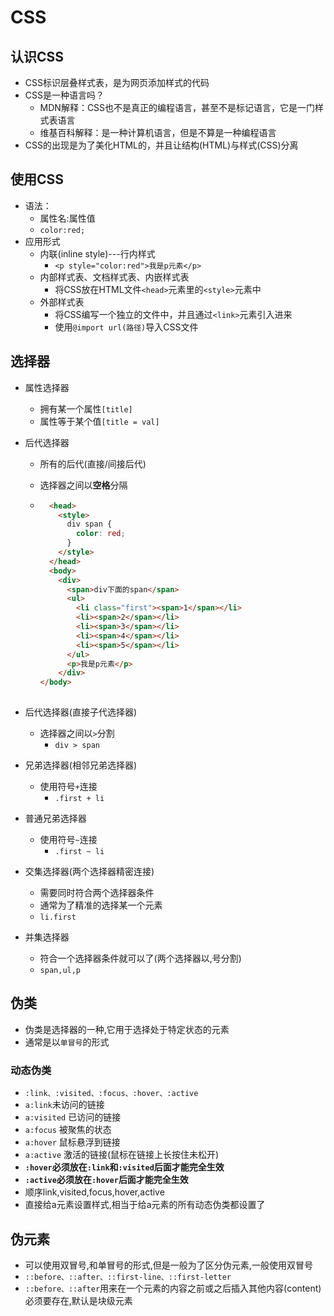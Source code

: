 # CSS
## 认识CSS
- CSS标识层叠样式表，是为网页添加样式的代码
- CSS是一种语言吗？
  - MDN解释：CSS也不是真正的编程语言，甚至不是标记语言，它是一门样式表语言
  - 维基百科解释：是一种计算机语言，但是不算是一种编程语言
- CSS的出现是为了美化HTML的，并且让结构(HTML)与样式(CSS)分离

## 使用CSS
- 语法：
  - 属性名:属性值
  - ``color:red;``
- 应用形式
  - 内联(inline style)---行内样式
    - ``<p style="color:red">我是p元素</p>``
  - 内部样式表、文档样式表、内嵌样式表
    - 将CSS放在HTML文件``<head>``元素里的``<style>``元素中
  - 外部样式表
    - 将CSS编写一个独立的文件中，并且通过``<link>``元素引入进来
    - 使用``@import url(路径)``导入CSS文件

## 选择器
- 属性选择器
  - 拥有某一个属性``[title]``
  - 属性等于某个值``[title = val]``
- 后代选择器
  - 所有的后代(直接/间接后代)
  
  - 选择器之间以**空格**分隔
  
  - ```html
      <head>
        <style>
          div span {
            color: red;
          }
        </style>
      </head>
      <body>
        <div>
          <span>div下面的span</span>
          <ul>
            <li class="first"><span>1</span></li>
            <li><span>2</span></li>
            <li><span>3</span></li>
            <li><span>4</span></li>
            <li><span>5</span></li>
          </ul>
          <p>我是p元素</p>
        </div>
    </body>
      
    ```
  
- 后代选择器(直接子代选择器)
  - 选择器之间以``>``分割
    - ``div > span``
- 兄弟选择器(相邻兄弟选择器)
  - 使用符号``+``连接
    - ``.first + li``
- 普通兄弟选择器
  - 使用符号``~``连接
    - ``.first ~ li``
- 交集选择器(两个选择器精密连接)
  - 需要同时符合两个选择器条件
  - 通常为了精准的选择某一个元素
  - ``li.first``
- 并集选择器
  - 符合一个选择器条件就可以了(两个选择器以,号分割)
  - ``span,ul,p``
  

## 伪类
- 伪类是选择器的一种,它用于选择处于特定状态的元素
- 通常是以``单冒号``的形式

### 动态伪类
- ``:link、:visited、:focus、:hover、:active``
- ``a:link``未访问的链接
- ``a:visited`` 已访问的链接
- ``a:focus`` 被聚焦的状态
- ``a:hover``  鼠标悬浮到链接
- ``a:active`` 激活的链接(鼠标在链接上长按住未松开)
- **``:hover``必须放在``:link``和``:visited``后面才能完全生效**
- **``:active``必须放在``:hover``后面才能完全生效**
- 顺序link,visited,focus,hover,active
- 直接给a元素设置样式,相当于给a元素的所有动态伪类都设置了



## 伪元素
- 可以使用双冒号,和单冒号的形式,但是一般为了区分伪元素,一般使用双冒号
- ``::before、::after、::first-line、::first-letter``
- ``::before、::after``用来在一个元素的内容之前或之后插入其他内容(content)必须要存在,默认是块级元素